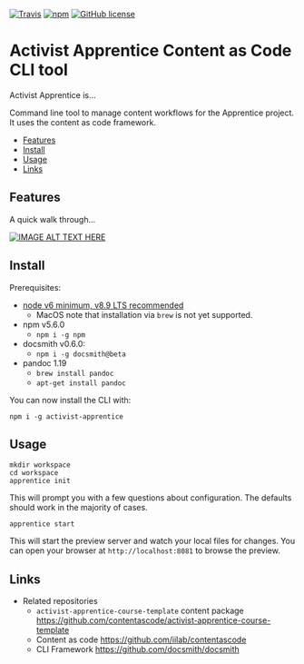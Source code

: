 [![Travis](https://img.shields.io/travis/contentascode/activist-apprentice.svg)](https://travis-ci.org/contentascode/activist-apprentice) [![npm](https://img.shields.io/npm/dt/activist-apprentice.svg)](https://www.npmjs.com/package/activist-apprentice) [![GitHub license](https://img.shields.io/github/license/contentascode/activist-apprentice.svg)](https://github.com/contentascode/activist-apprentice/blob/master/LICENSE)

# Activist Apprentice Content as Code CLI tool

Activist Apprentice is...

Command line tool to manage content workflows for the Apprentice project. It uses the content as code framework.

- [Features](#features)
- [Install](#install)
- [Usage](#usage)
- [Links](#links)

## Features

A quick walk through...

[![IMAGE ALT TEXT HERE]()]()

## Install

Prerequisites:
 - [node v6 minimum, v8.9 LTS recommended](https://nodejs.org/en/)
   - MacOS note that installation via `brew` is not yet supported.
 - npm v5.6.0
   -  `npm i -g npm`
 - docsmith v0.6.0:
   -  `npm i -g docsmith@beta`
 - pandoc 1.19
   - `brew install pandoc`
   - `apt-get install pandoc`

You can now install the CLI with:
```
npm i -g activist-apprentice
```

## Usage

```
mkdir workspace
cd workspace
apprentice init
```

This will prompt you with a few questions about configuration. The defaults should work in the majority of cases.

```
apprentice start
```

This will start the preview server and watch your local files for changes. You can open your browser at `http://localhost:8081` to browse the preview.

## Links

- Related repositories
  - `activist-apprentice-course-template` content package https://github.com/contentascode/activist-apprentice-course-template
  - Content as code https://github.com/iilab/contentascode
  - CLI Framework https://github.com/docsmith/docsmith
